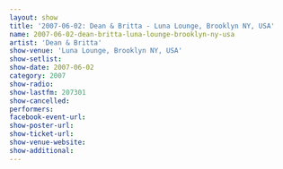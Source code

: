 ```yaml
---
layout: show
title: '2007-06-02: Dean & Britta - Luna Lounge, Brooklyn NY, USA'
name: 2007-06-02-dean-britta-luna-lounge-brooklyn-ny-usa
artist: 'Dean & Britta'
show-venue: 'Luna Lounge, Brooklyn NY, USA'
show-setlist: 
show-date: 2007-06-02
category: 2007
show-radio: 
show-lastfm: 207301
show-cancelled: 
performers: 
facebook-event-url: 
show-poster-url: 
show-ticket-url: 
show-venue-website: 
show-additional: 
---
```


